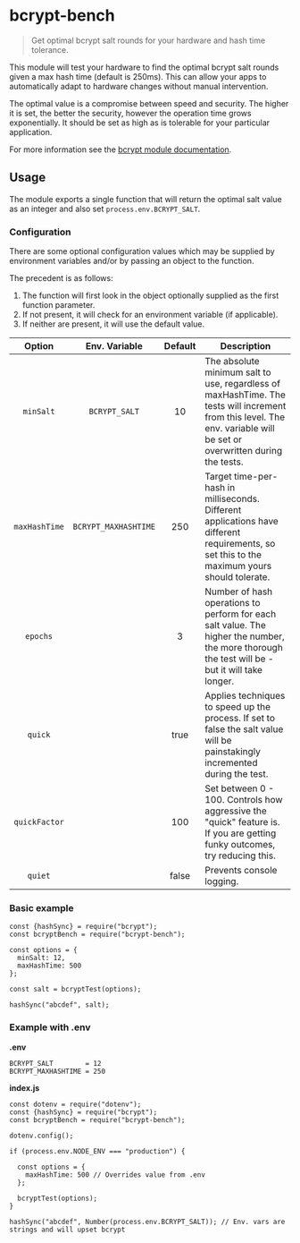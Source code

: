 # bcrypt-bench

> Get optimal bcrypt salt rounds for your hardware and hash time tolerance.

This module will test your hardware to find the optimal bcrypt salt rounds given a max hash time (default is 250ms).
This can allow your apps to automatically adapt to hardware changes without manual intervention.

The optimal value is a compromise between speed and security. The higher it is set, the better the security, however the
operation time grows exponentially. It should be set as high as is tolerable for your particular application.

For more information see the [bcrypt module documentation](https://www.npmjs.com/package/bcrypt#a-note-on-rounds).

## Usage

The module exports a single function that will return the optimal salt value as an integer and also set
`process.env.BCRYPT_SALT`.

### Configuration

There are some optional configuration values which may be supplied by environment variables and/or by passing an object
to the function.

The precedent is as follows:

1. The function will first look in the object optionally supplied as the first function parameter.
2. If not present, it will check for an environment variable (if applicable).
3. If neither are present, it will use the default value.

|  Option        |  Env. Variable       | Default | Description |
| :------------: | :------------------: | :-----: | ----------- |
| `minSalt`      | `BCRYPT_SALT`        | 10      | The absolute minimum salt to use, regardless of maxHashTime. The tests will increment from this level. The env. variable will be set or overwritten during the tests.
| `maxHashTime`  | `BCRYPT_MAXHASHTIME` | 250     | Target time-per-hash in milliseconds. Different applications have different requirements, so set this to the maximum yours should tolerate.
| `epochs`       |                      | 3       | Number of hash operations to perform for each salt value. The higher the number, the more thorough the test will be - but it will take longer.
| `quick`        |                      | true    | Applies techniques to speed up the process. If set to false the salt value will be painstakingly incremented during the test.
| `quickFactor`  |                      | 100     | Set between 0 - 100. Controls how aggressive the "quick" feature is. If you are getting funky outcomes, try reducing this.
| `quiet`        |                      | false   | Prevents console logging.

### Basic example

```
const {hashSync} = require("bcrypt");
const bcryptBench = require("bcrypt-bench");

const options = {
  minSalt: 12,
  maxHashTime: 500
};

const salt = bcryptTest(options);

hashSync("abcdef", salt);
```

### Example with .env

**.env**

```
BCRYPT_SALT        = 12
BCRYPT_MAXHASHTIME = 250
```

**index.js**

```
const dotenv = require("dotenv");
const {hashSync} = require("bcrypt");
const bcryptBench = require("bcrypt-bench");

dotenv.config();

if (process.env.NODE_ENV === "production") {

  const options = {
    maxHashTime: 500 // Overrides value from .env
  };

  bcryptTest(options);
}

hashSync("abcdef", Number(process.env.BCRYPT_SALT)); // Env. vars are strings and will upset bcrypt
```
